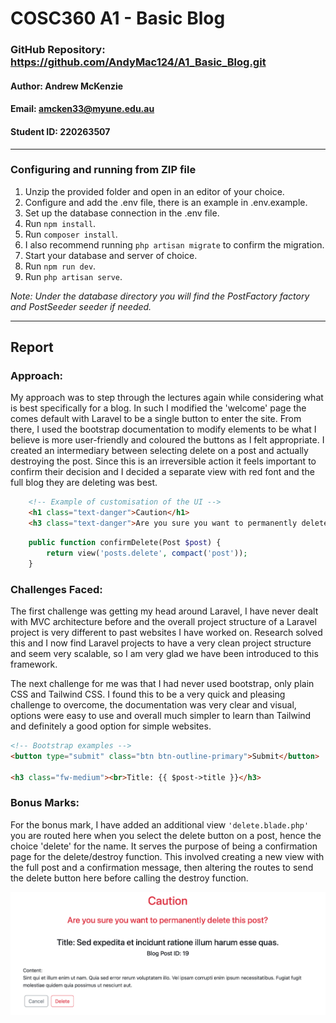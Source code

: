 # COSC360 A1 - Basic Blog

### GitHub Repository: https://github.com/AndyMac124/A1_Basic_Blog.git

#### Author: Andrew McKenzie
#### Email: amcken33@myune.edu.au  
#### Student ID: 220263507

---

### Configuring and running from ZIP file
1. Unzip the provided folder and open in an editor of your choice.
2. Configure and add the .env file, there is an example in .env.example.
3. Set up the database connection in the .env file.
4. Run `npm install`.
5. Run `composer install`.
6. I also recommend running `php artisan migrate` to confirm the migration.
7. Start your database and server of choice.
8. Run `npm run dev`.
9. Run `php artisan serve`.

*Note: Under the database directory you will find the PostFactory factory and PostSeeder seeder if needed.*

---

## Report

### Approach:
My approach was to step through the lectures again while considering what is best
specifically for a blog. In such I modified the 'welcome' page the comes default with Laravel
to be a single button to enter the site. From there, I used the bootstrap documentation to modify 
elements to be what I believe is more user-friendly and coloured the buttons as I felt appropriate.
I created an intermediary between selecting delete on a post and actually destroying the post. Since this is an
irreversible action it feels important to confirm their decision and I decided a separate view with
red font and the full blog they are deleting was best.

```html
    <!-- Example of customisation of the UI -->
    <h1 class="text-danger">Caution</h1>
    <h3 class="text-danger">Are you sure you want to permanently delete this post?</h3>
```

```php
    public function confirmDelete(Post $post) {
        return view('posts.delete', compact('post'));
    }
```

### Challenges Faced:
The first challenge was getting my head around Laravel, I have never dealt with MVC architecture before
and the overall project structure of a Laravel project is very different to past websites I have worked on.
Research solved this and I now find Laravel projects to have a very clean project structure and seem very scalable,
so I am very glad we have been introduced to this framework.

The next challenge for me was that I had never used bootstrap, only plain CSS and Tailwind CSS. I found this to be 
a very quick and pleasing challenge to overcome, the documentation was very clear and visual, options were easy to use
and overall much simpler to learn than Tailwind and definitely a good option for simple websites.

```html
<!-- Bootstrap examples -->
<button type="submit" class="btn btn-outline-primary">Submit</button>

<h3 class="fw-medium"><br>Title: {{ $post->title }}</h3>
```

### Bonus Marks:
For the bonus mark, I have added an additional view `'delete.blade.php'` you are routed here when you 
select the delete button on a post, hence the choice 'delete' for the name.
It serves the purpose of being a confirmation page for the delete/destroy function.
This involved creating a new view with the full post and a confirmation message, then altering the routes
to send the delete button here before calling the destroy function.

![img.png](deleteConfirmationImage.png)
